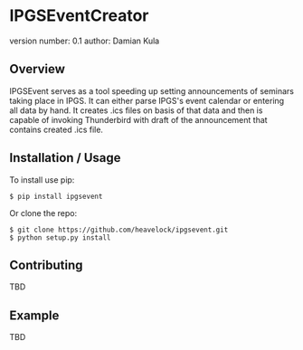 IPGSEventCreator
===============================

version number: 0.1
author: Damian Kula

Overview
--------

IPGSEvent serves as a tool speeding up setting announcements of seminars taking place in IPGS.
It can either parse IPGS's event calendar or entering all data by hand.
It creates .ics files on basis of that data and then is capable of invoking Thunderbird with draft of the announcement 
that contains created .ics file.

Installation / Usage
--------------------

To install use pip:

    $ pip install ipgsevent


Or clone the repo:

    $ git clone https://github.com/heavelock/ipgsevent.git
    $ python setup.py install
    
Contributing
------------

TBD

Example
-------

TBD